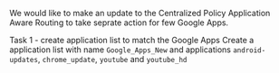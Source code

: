 We would like to make an update to the Centralized Policy Application Aware Routing to take seprate action for few Google Apps.

Task 1 - create application list to match the Google Apps
Create a application list with name `Google_Apps_New` and applications `android-updates`, `chrome_update`, `youtube` and `youtube_hd`